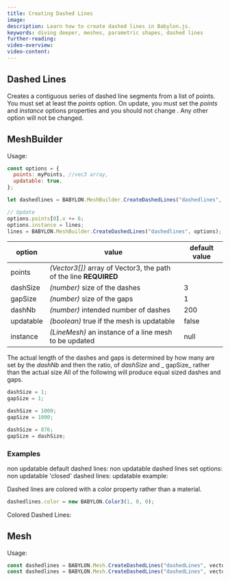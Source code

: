 ```yaml
---
title: Creating Dashed Lines
image:
description: Learn how to create dashed lines in Babylon.js.
keywords: diving deeper, meshes, parametric shapes, dashed lines
further-reading:
video-overview:
video-content:
---
```


## Dashed Lines

Creates a contiguous series of dashed line segments from a list of points. You must set at least the _points_ option. On update, you must set the _points_ and _instance_ options properties and you should not change . Any other option will not be changed.

## MeshBuilder

Usage:

```javascript
const options = {
  points: myPoints, //vec3 array,
  updatable: true,
};

let dashedlines = BABYLON.MeshBuilder.CreateDashedLines("dashedlines", options, scene); //scene is optional and defaults to the current scene

// Update
options.points[0].x += 6;
options.instance = lines;
lines = BABYLON.MeshBuilder.CreateDashedLines("dashedlines", options); //No scene parameter when using instance
```

| option    | value                                                             | default value |
| --------- | ----------------------------------------------------------------- | ------------- |
| points    | _(Vector3[])_ array of Vector3, the path of the line **REQUIRED** |
| dashSize  | _(number)_ size of the dashes                                     | 3             |
| gapSize   | _(number)_ size of the gaps                                       | 1             |
| dashNb    | _(number)_ intended number of dashes                              | 200           |
| updatable | _(boolean)_ true if the mesh is updatable                         | false         |
| instance  | _(LineMesh)_ an instance of a line mesh to be updated             | null          |

The actual length of the dashes and gaps is determined by how many are set by the _dashNb_ and then the ratio, of _dashSize_ and _ gapSize_ rather than the actual size
All of the following will produce equal sized dashes and gaps.

```javascript
dashSize = 1;
gapSize = 1;

dashSize = 1000;
gapSize = 1000;

dashSize = 876;
gapSize = dashSize;
```

### Examples

non updatable default dashed lines: <Playground id="#TYF5GH#1" title="Create Non Updatable Default Dashed Lines" description="Simple example of creating non updatable default dashed lines."/>
non updatable dashed lines set options: <Playground id="#TYF5GH#2" title="Create Non Updatable Dashed Lines With Options" description="Simple example of creating non updatable dashed lines with options."/>
non updatable 'closed' dashed lines: <Playground id="#TYF5GH#3" title="Create Non Updatable Closed Dashed Lines" description="Simple example of creating non updatable closed dashed lines."/>
updatable example: <Playground id="#TYF5GH#4" title="Create Updatable Closed Dashed Lines" description="Simple example of creating updatable closed dashed lines."/>

Dashed lines are colored with a color property rather than a material.

```javascript
dashedlines.color = new BABYLON.Color3(1, 0, 0);
```

Colored Dashed Lines: <Playground id="#TYF5GH#5" title="Create Colored Dashed Lines" description="Simple example of creating colored dashed lines."/>

## Mesh

Usage:

```javascript
const dashedlines = BABYLON.Mesh.CreateDashedLines("dashedLines", vector3 array, dashSize, gapSize, dashNb, scene);
const dashedlines = BABYLON.Mesh.CreateDashedLines("dashedLines", vector3 array, dashSize, gapSize, dashNb, scene, updatable, instance); //optional parameters after scene
```
